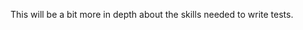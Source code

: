 <!--bl
    (filemeta
        (title "Sales Report")
    )
/bl-->
This will be a bit more in depth about the skills needed to write tests.

<!--bl
    (section "./importantFiles.md")
/bl-->